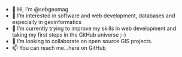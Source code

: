 - 👋 Hi, I’m @sebgeomag
- 👀 I’m interested in software and web development, databases and especially in geoinformatics
- 🌱 I’m currently trying to improve my skills in web development and taking my first steps in the GitHub universe ;-)
- 💞️ I’m looking to collaborate on open source GIS projects.
- 📫 You can reach me...here on GitHub
